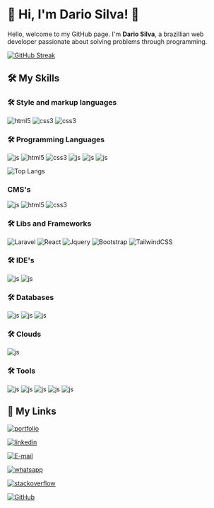 
# 🚀 Hi, I'm Dario Silva! 👋

Hello, welcome to my GitHub page. I'm **Dario Silva**, a brazillian web developer  passionate about solving problems through programming.

[![GitHub Streak](https://streak-stats.demolab.com?user=darioss&theme=youtube-dark&card_width=499)](https://git.io/streak-stats)


## 🛠 My Skills
### 🛠 Style and markup languages
<div>
  <img aliagn="center" alt="html5" src="https://img.shields.io/badge/HTML-e34c26?style=for-the-badge&logo=html5&logoColor=white">
  <img aliagn="center" alt="css3" src="https://img.shields.io/badge/CSS3-1572B6?style=for-the-badge&logo=css3&logoColor=white">
  <img aliagn="center" alt="css3" src="https://img.shields.io/badge/Markdown-000?style=for-the-badge&logo=markdown">
</div>

### 🛠 Programming Languages
<div>
  <img aliagn="center" alt="js" src="https://img.shields.io/badge/JavaScript-F7DF1E?style=for-the-badge&logo=javascript&logoColor=black">
  <img aliagn="center" alt="html5" src="https://img.shields.io/badge/PHP-878DB8?style=for-the-badge&logo=php&logoColor=white">
  <img aliagn="center" alt="css3" src="https://img.shields.io/badge/python-3670A0?style=for-the-badge&logo=python&logoColor=ffdd54">
  <img aliagn="center" alt="js" src="https://img.shields.io/badge/RUBY-ab1105?style=for-the-badge&logo=ruby&logoColor=white">
  <img aliagn="center" alt="js" src="https://img.shields.io/badge/JAVA-e34c26?style=for-the-badge&logo=openjdk&logoColor=white">
  <img aliagn="center" alt="js" src="https://img.shields.io/badge/PASCAL-007ACC?style=for-the-badge&logo=todoist&logoColor=white">
</div>

![Top Langs](https://github-readme-stats.vercel.app/api/top-langs/?username=darioss&langs_count=8)

### CMS's
<div>
  <img aliagn="center" alt="js" src="https://img.shields.io/badge/Wordpress-007297?style=for-the-badge&logo=wordpress&logoColor=white">
  <img aliagn="center" alt="html5" src="https://img.shields.io/badge/Joomla!-39363d?style=for-the-badge&logo=joomla&logoColor=white">
  <img aliagn="center" alt="css3" src="https://img.shields.io/badge/Drupal-f7f7f7?style=for-the-badge&logo=drupal&logoColor=0097d7">
</div>

### 🛠 Libs and Frameworks
<div>
  <img aliagn="center" alt="Laravel" src="https://img.shields.io/badge/laravel-%23FF2D20.svg?style=for-the-badge&logo=laravel&logoColor=white">
  <img aliagn="center" alt="React" src="https://img.shields.io/badge/React-20232A?style=for-the-badge&logo=react&logoColor=61DAFB">
  <img aliagn="center" alt="Jquery" src="https://img.shields.io/badge/JQUERY-F7f7f7?style=for-the-badge&logo=jquery&logoColor=0097d7">
  <img aliagn="center" alt="Bootstrap" src="https://img.shields.io/badge/-boostrap-0D1117?style=for-the-badge&logo=bootstrap&labelColor=0D1117">
  <img aliagn="center" alt="TailwindCSS" src="https://img.shields.io/badge/tailwindcss-%2338B2AC.svg?style=for-the-badge&logo=tailwind-css&logoColor=white">
</div>

### 🛠 IDE's
<div>
  <img aliagn="center" alt="js" src="https://img.shields.io/badge/DELPHI-ab1105?style=for-the-badge&logo=delphi&logoColor=white">
  <img aliagn="center" alt="js" src="https://img.shields.io/badge/Vscode-007ACC?style=for-the-badge&logo=visual-studio-code&logoColor=white">
</div>

### 🛠 Databases
<div>
  <img aliagn="center" alt="js" src="https://img.shields.io/badge/MYSQL-00718b?style=for-the-badge&logo=mysql&logoColor=white">
  <img aliagn="center" alt="js" src="https://img.shields.io/badge/SQLite-000?style=for-the-badge&logo=sqlite&logoColor=07405E">
  <img aliagn="center" alt="js" src="https://img.shields.io/badge/node.js-6DA55F?style=for-the-badge&logo=node.js&logoColor=white">
<div>
  
### 🛠 Clouds  
  <img aliagn="center" alt="js" src="https://img.shields.io/badge/heroku-%23430098.svg?style=for-the-badge&logo=heroku&logoColor=white">

### 🛠 Tools  
<div> 
  <img aliagn="center" alt="js" src="https://img.shields.io/badge/GIT-E44C30?style=for-the-badge&logo=git&logoColor=white">
  <img aliagn="center" alt="js" src="https://img.shields.io/badge/GitHub-100000?style=for-the-badge&logo=github&logoColor=white">
  <img aliagn="center" alt="js" src="https://img.shields.io/badge/Figma-696969?style=for-the-badge&logo=figma&logoColor=figma">
  <img aliagn="center" alt="js" src="https://img.shields.io/badge/Trello-007ACC?style=for-the-badge&logo=trello&logoColor=white">
  <img aliagn="center" alt="js" src="https://img.shields.io/badge/webflow-000?style=for-the-badge&logo=webflow&logoColor=white">
</div>


## 🔗 My Links
[![portfolio](https://img.shields.io/badge/my_portfolio-ff5722?style=for-the-badge&logo=ko-fi&logoColor=white)](http://dariosilva.net/)

[![linkedin](https://img.shields.io/badge/linkedin-0A66C2?style=for-the-badge&logo=linkedin&logoColor=white)](https://www.linkedin.com/in/darioss/)

[![E-mail](https://img.shields.io/badge/-Email-000?style=for-the-badge&logo=microsoft-outlook&logoColor=007BFF)](mailto:contato@dariosilva.net)

[![whatsapp](https://img.shields.io/badge/whatsapp-45C153?style=for-the-badge&logo=whatsapp&logoColor=white)](https://wa.me//5548991413556?text=Contact%20from%20portfolio%20page)

[![stackoverflow](https://img.shields.io/badge/stackoverflow-f48024?style=for-the-badge&logo=stackoverflow&logoColor=white)](https://stackoverflow.com/users/1542130/darioss)

[![GitHub](https://img.shields.io/badge/GitHub-100000?style=for-the-badge&logo=github&logoColor=white)](https://github.com/darioss)
